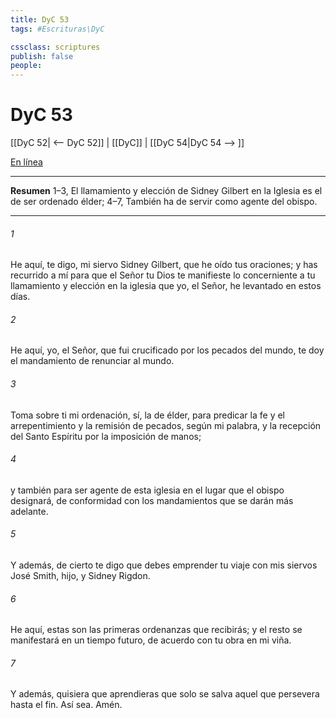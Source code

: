 ```yaml
---
title: DyC 53
tags: #Escrituras\DyC

cssclass: scriptures
publish: false
people:
---
```


# DyC 53
[[DyC 52| <-- DyC 52]] | [[DyC]] | [[DyC 54|DyC 54 --> ]]

[En línea](https://churchofjesuschrist.org/study/scriptures/dc-testament/dc/53?lang=spa)

---
__Resumen__
1–3, El llamamiento y elección de Sidney Gilbert en la Iglesia es el de ser ordenado élder; 4–7, También ha de servir como agente del obispo.

---
###### 1 
He aquí, te digo, mi siervo Sidney Gilbert, que he oído tus oraciones; y has recurrido a mí para que el Señor tu Dios te manifieste lo concerniente a tu llamamiento y elección en la iglesia que yo, el Señor, he levantado en estos días.

###### 2 
He aquí, yo, el Señor, que fui crucificado por los pecados del mundo, te doy el mandamiento de renunciar al mundo.

###### 3 
Toma sobre ti mi ordenación, sí, la de élder, para predicar la fe y el arrepentimiento y la remisión de pecados, según mi palabra, y la recepción del Santo Espíritu por la imposición de manos;

###### 4 
y también para ser agente de esta iglesia en el lugar que el obispo designará, de conformidad con los mandamientos que se darán más adelante.

###### 5 
Y además, de cierto te digo que debes emprender tu viaje con mis siervos José Smith, hijo, y Sidney Rigdon.

###### 6 
He aquí, estas son las primeras ordenanzas que recibirás; y el resto se manifestará en un tiempo futuro, de acuerdo con tu obra en mi viña.

###### 7 
Y además, quisiera que aprendieras que solo se salva aquel que persevera hasta el fin. Así sea. Amén.

